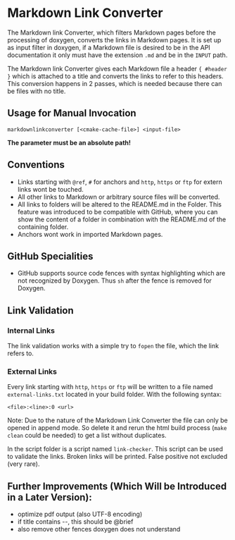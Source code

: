 # Markdown Link Converter

The Markdown link Converter, which filters Markdown pages before the processing
of doxygen, converts the links in Markdown pages. It is set up as input filter
in doxygen, if a Markdown file is desired to be in the API documentation
it only must have the extension `.md` and be in the `INPUT` path.

The Markdown link Converter gives each Markdown file a header `{ #header }` which is attached to a title
and converts the links to refer to this headers. This conversion
happens in 2 passes, which is needed because there can be files with no title.

## Usage for Manual Invocation

    markdownlinkconverter [<cmake-cache-file>] <input-file>

**The <input-file> parameter must be an absolute path!**

## Conventions

- Links starting with `@ref`, `#` for anchors and `http`, `https` or `ftp` for extern links
  wont be touched.
- All other links to Markdown or arbitrary source files will be converted.
- All links to folders will be altered to the README.md in the Folder.
  This feature was introduced to be compatible with GitHub, where you can show the content of a folder in
  combination with the README.md of the containing folder.
- Anchors wont work in imported Markdown pages.

## GitHub Specialities

- GitHub supports source code fences with syntax highlighting which are not recognized by Doxygen.
  Thus `sh` after the fence is removed for Doxygen.

## Link Validation

### Internal Links

The link validation works with a simple try to `fopen` the file,
which the link refers to.

### External Links

Every link starting with `http`, `https` or `ftp` will be written to a file named `external-links.txt` located in your
build folder. With the following syntax:

    <file>:<line>:0 <url>

Note: Due to the nature of the Markdown Link Converter the file can only be opened in append mode. So delete it and rerun the
html build process (`make clean` could be needed) to get a list without duplicates.

In the script folder is a script named `link-checker`. This script can be used to validate the links.
Broken links will be printed. False positive not excluded (very rare).

## Further Improvements (Which Will be Introduced in a Later Version):

- optimize pdf output (also UTF-8 encoding)
- if title contains --, this should be @brief
- also remove other fences doxygen does not understand
